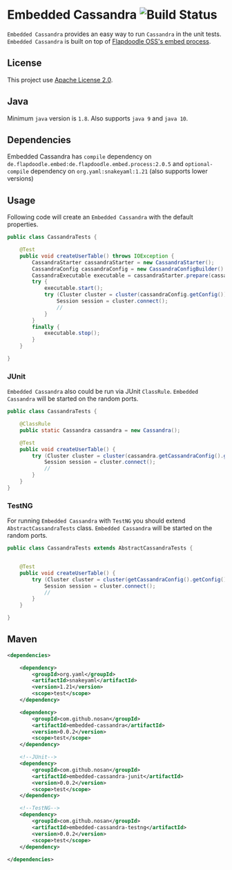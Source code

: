 # Embedded Cassandra ![Build Status](https://travis-ci.org/nosan/embedded-cassandra.svg?branch=master)

`Embedded Cassandra` provides an easy way to run `Cassandra` in the unit tests. `Embedded Cassandra` is built 
on top of [Flapdoodle OSS's embed process](https://github.com/flapdoodle-oss/de.flapdoodle.embed.process).

## License

This project use [Apache License 2.0](http://www.apache.org/licenses/LICENSE-2.0).

## Java

Minimum `java` version is `1.8`. Also supports `java 9` and `java 10`.

## Dependencies
Embedded Cassandra has `compile` dependency on `de.flapdoodle.embed:de.flapdoodle.embed.process:2.0.5` and 
`optional-compile` dependency  on `org.yaml:snakeyaml:1.21` (also supports lower versions)

## Usage

Following code will create an `Embedded Cassandra` with the default properties.

```java
public class CassandraTests {

	@Test
	public void createUserTable() throws IOException {
		CassandraStarter cassandraStarter = new CassandraStarter();
		CassandraConfig cassandraConfig = new CassandraConfigBuilder().defaults().build();
		CassandraExecutable executable = cassandraStarter.prepare(cassandraConfig);
		try {
			executable.start();
			try (Cluster cluster = cluster(cassandraConfig.getConfig())) {
				Session session = cluster.connect();
				//
			}
		}
		finally {
			executable.stop();
		}
	}

}
```

### JUnit

`Embedded Cassandra` also could be run via JUnit `ClassRule`. `Embedded Cassandra` will be started on the random ports.

```java
public class CassandraTests {

	@ClassRule
	public static Cassandra cassandra = new Cassandra();

	@Test
	public void createUserTable() {
		try (Cluster cluster = cluster(cassandra.getCassandraConfig().getConfig())) {
			Session session = cluster.connect();
			//
		}
	}
}
```


### TestNG

For running `Embedded Cassandra` with `TestNG` you should extend `AbstractCassandraTests` class.
`Embedded Cassandra` will be started on the random ports.
 

```java
public class CassandraTests extends AbstractCassandraTests {


	@Test
	public void createUserTable() {
		try (Cluster cluster = cluster(getCassandraConfig().getConfig())) {
			Session session = cluster.connect();
			//
		}
	}

}
```


## Maven

```xml
<dependencies>

    <dependency>
        <groupId>org.yaml</groupId>
        <artifactId>snakeyaml</artifactId>
        <version>1.21</version>
        <scope>test</scope>
    </dependency>

    <dependency>
        <groupId>com.github.nosan</groupId>
        <artifactId>embedded-cassandra</artifactId>
        <version>0.0.2</version>
        <scope>test</scope>
    </dependency>

    <!--JUnit-->
    <dependency>
        <groupId>com.github.nosan</groupId>
        <artifactId>embedded-cassandra-junit</artifactId>
        <version>0.0.2</version>
        <scope>test</scope>
    </dependency>

    <!--TestNG-->
    <dependency>
        <groupId>com.github.nosan</groupId>
        <artifactId>embedded-cassandra-testng</artifactId>
        <version>0.0.2</version>
        <scope>test</scope>
    </dependency>
    
</dependencies>
```





